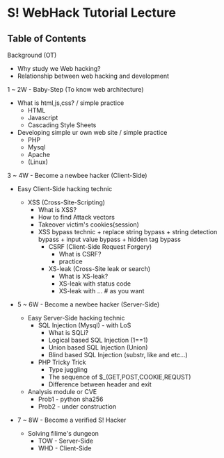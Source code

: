 S! WebHack Tutorial Lecture
===================

## Table of Contents
Background (OT)
+ Why study we Web hacking?
+ Relationship between web hacking and development

1 ~ 2W - Baby-Step (To know web architecture)
+ What is html,js,css? / simple practice
    + HTML
    + Javascript
    + Cascading Style Sheets
+ Developing simple ur own web site / simple practice
    + PHP 
    + Mysql
    + Apache
    + (Linux)

3 ~ 4W - Become a newbee hacker (Client-Side)
+ Easy Client-Side hacking technic
    + XSS (Cross-Site-Scripting)
        + What is XSS?
        + How to find Attack vectors
        + Takeover victim's cookies(session)
        + XSS bypass technic
                + replace string bypass
                + string detection bypass
                + input value bypass
                + hidden tag bypass
            + CSRF (Client-Side Request Forgery)
                + What is CSRF?
                + practice
            + XS-leak (Cross-Site leak or search)
                + What is XS-leak?
                + XS-leak with status code
                + XS-leak with ... # as you want

+ 5 ~ 6W - Become a newbee hacker (Server-Side)
    + Easy Server-Side hacking technic
        + SQL Injection (Mysql) - with LoS
            + What is SQLi?
            + Logical based SQL Injection (1==1)
            + Union based SQL Injection (Union)
            + Blind based SQL Injection (substr, like and etc...)
        + PHP Tricky Trick
            + Type juggling
            + The sequence of $_(GET,POST,COOKIE,REQUST)
            + Difference between header and exit
    + Analysis module or CVE
        + Prob1 - python sha256
        + Prob2 - under construction

+ 7 ~ 8W - Become a verified S! Hacker
    + Solving filime's dungeon
        + TOW - Server-Side
        + WHD - Client-Side